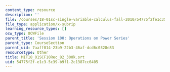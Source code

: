 ```yaml
---
content_type: resource
description: ''
file: /courses/18-01sc-single-variable-calculus-fall-2010/54775f2fe1c35c39b9f12c1387cc6405_MIT18_01SCF10Rec_82_300k.vtt
file_type: application/x-subrip
learning_resource_types: []
ocw_type: OCWFile
parent_title: 'Session 100: Operations on Power Series'
parent_type: CourseSection
parent_uid: 7aaff014-23b9-22b3-46af-dcd6c0328e83
resourcetype: Other
title: MIT18_01SCF10Rec_82_300k.srt
uid: 54775f2f-e1c3-5c39-b9f1-2c1387cc6405
---
```

